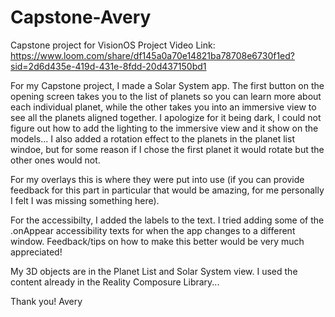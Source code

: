 # Capstone-Avery
 Capstone project for VisionOS
 Project Video Link: https://www.loom.com/share/df145a0a70e14821ba78708e6730f1ed?sid=2d6d435e-419d-431e-8fdd-20d437150bd1

For my Capstone project, I made a Solar System app. The first button on the opening screen takes you to the list of planets so you can learn more about each individual planet, while the other takes you into an immersive view to see all the planets aligned together. I apologize for it being dark, I could not figure out how to add the lighting to the immersive view and it show on the models... I also added a rotation effect to the planets in the planet list windoe, but for some reason if I chose the first planet it would rotate but the other ones would not.

For my overlays this is where they were put into use (if you can provide feedback for this part in particular that would be amazing, for me personally I felt I was missing something here).

For the accessibilty, I added the labels to the text. I tried adding some of the .onAppear accessibility texts for when the app changes to a different window. Feedback/tips on how to make this better would be very much appreciated!

My 3D objects are in the Planet List and Solar System view. I used the content already in the Reality Composure Library...

Thank you!
Avery

